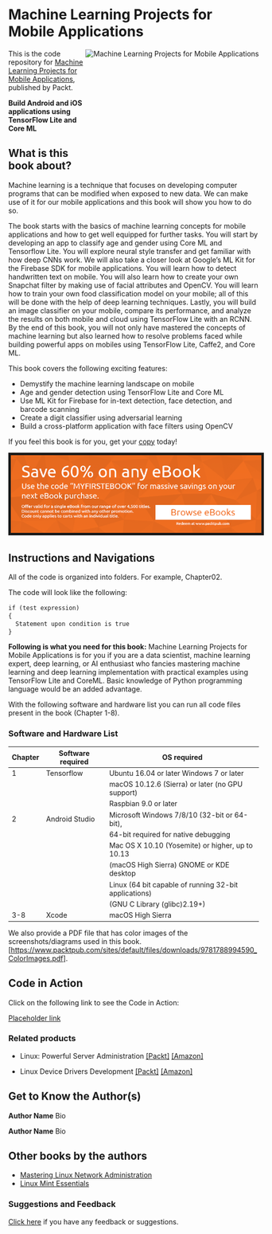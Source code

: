 # Machine Learning Projects for Mobile Applications


<a href="https://www.packtpub.com/big-data-and-business-intelligence/machine-learning-projects-mobile-applications?utm_source=github&utm_medium=repository&utm_campaign=9781788994590"><img src="https://www.packtpub.com/sites/default/files/B09947_0.png" alt="Machine Learning Projects for Mobile Applications" height="256px" align="right"></a>

This is the code repository for [Machine Learning Projects for Mobile Applications](https://www.packtpub.com/big-data-and-business-intelligence/machine-learning-projects-mobile-applications?utm_source=github&utm_medium=repository&utm_campaign=9781788994590), published by Packt.

**Build Android and iOS applications using TensorFlow Lite and Core ML**

## What is this book about?
Machine learning is a technique that focuses on developing computer programs that can be modified when exposed to new data. We can make use of it for our mobile applications and this book will show you how to do so.

The book starts with the basics of machine learning concepts for mobile applications and how to get well equipped for further tasks. You will start by developing an app to classify age and gender using Core ML and Tensorflow Lite. You will explore neural style transfer and get familiar with how deep CNNs work. We will also take a closer look at Google’s ML Kit for the Firebase SDK for mobile applications. You will learn how to detect handwritten text on mobile. You will also learn how to create your own Snapchat filter by making use of facial attributes and OpenCV. You will learn how to train your own food classification model on your mobile; all of this will be done with the help of deep learning techniques. Lastly, you will build an image classifier on your mobile, compare its performance, and analyze the results on both mobile and cloud using TensorFlow Lite with an RCNN.
By the end of this book, you will not only have mastered the concepts of machine learning but also learned how to resolve problems faced while building powerful apps on mobiles using TensorFlow Lite, Caffe2, and Core ML.

This book covers the following exciting features:
* Demystify the machine learning landscape on mobile
* Age and gender detection using TensorFlow Lite and Core ML
* Use ML Kit for Firebase for in-text detection, face detection, and barcode scanning
* Create a digit classifier using adversarial learning
* Build a cross-platform application with face filters using OpenCV

If you feel this book is for you, get your [copy](https://www.amazon.com/dp/1788994590) today!

<a href="https://www.packtpub.com/?utm_source=github&utm_medium=banner&utm_campaign=GitHubBanner"><img src="https://raw.githubusercontent.com/PacktPublishing/GitHub/master/GitHub.png" 
alt="https://www.packtpub.com/" border="5" /></a>


## Instructions and Navigations
All of the code is organized into folders. For example, Chapter02.

The code will look like the following:
```
if (test expression)
{
  Statement upon condition is true
}
```

**Following is what you need for this book:**
Machine Learning Projects for Mobile Applications is for you if you are a data scientist, machine learning expert, deep learning, or AI enthusiast who fancies mastering machine learning and deep learning implementation with practical examples using TensorFlow Lite and CoreML. Basic knowledge of Python programming language would be an added advantage.

With the following software and hardware list you can run all code files present in the book (Chapter 1-8).

### Software and Hardware List

| Chapter  | Software required                   | OS required                                            |
| -------- | ------------------------------------| -------------------------------------------------------|
| 1        |Tensorflow                           | Ubuntu 16.04 or later Windows 7 or later               |
|          |                                     | macOS 10.12.6 (Sierra) or later (no GPU support)       |
|          |                                     | Raspbian 9.0 or later                                  |
| 2        | Android Studio                      | Microsoft Windows 7/8/10 (32-bit or 64-bit),           |
|          |                                     |  64-bit required for native debugging                  |
|          |                                     |  Mac OS X 10.10 (Yosemite) or higher, up to 10.13      |
|          |                                     |  (macOS High Sierra) GNOME or KDE desktop              |
|          |                                     |  Linux (64 bit capable of running 32-bit applications) |
|          |                                     |  (GNU C Library (glibc)2.19+)                          |
| 3-8      | Xcode                               | macOS High Sierra                                      |
 

We also provide a PDF file that has color images of the screenshots/diagrams used in this book. [https://www.packtpub.com/sites/default/files/downloads/9781788994590_ColorImages.pdf].

## Code in Action

Click on the following link to see the Code in Action:

[Placeholder link](www.youtube.com/URL)

### Related products <Other books you may enjoy>
* Linux: Powerful Server Administration [[Packt]](https://www.packtpub.com/networking-and-servers/linux-powerful-server-administration?utm_source=github&utm_medium=repository&utm_campaign=9781788293778) [[Amazon]](https://www.amazon.com/dp/1788293770)

* Linux Device Drivers Development [[Packt]](https://www.packtpub.com/networking-and-servers/linux-device-drivers-development?utm_source=github&utm_medium=repository&utm_campaign=9781785280009) [[Amazon]](https://www.amazon.com/dp/1788293770)

## Get to Know the Author(s)
**Author Name**
Bio

**Author Name**
Bio


## Other books by the authors
* [Mastering Linux Network Administration](https://www.packtpub.com/networking-and-servers/mastering-linux-network-administration?utm_source=github&utm_medium=repository&utm_campaign=9781784399597)
* [Linux Mint Essentials](https://www.packtpub.com/networking-and-servers/linux-mint-essentials?utm_source=github&utm_medium=repository&utm_campaign=9781782168157)

### Suggestions and Feedback
[Click here](https://docs.google.com/forms/d/e/1FAIpQLSdy7dATC6QmEL81FIUuymZ0Wy9vH1jHkvpY57OiMeKGqib_Ow/viewform) if you have any feedback or suggestions.

